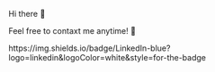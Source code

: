 Hi there 👋

<!--
**valkata033/valkata033** is a ✨ _special_ ✨ repository because its `README.md` (this file) appears on your GitHub profile.

Here are some ideas to get you started:

- 🔭 I’m currently working on ...
- 🌱 I’m currently learning ...
- 👯 I’m looking to collaborate on ...
- 🤔 I’m looking for help with ...
- 💬 Ask me about ...
- 📫 How to reach me: ...
- 😄 Pronouns: ...
- ⚡ Fun fact: ...
-->

Feel free to contaxt me anytime!
🌱 
<div>https://img.shields.io/badge/LinkedIn-blue?logo=linkedin&logoColor=white&style=for-the-badge<div>


